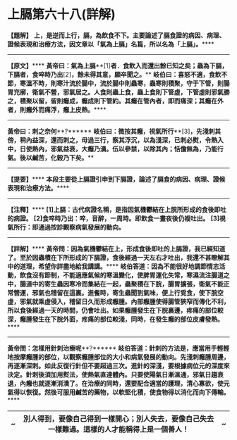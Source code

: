 # 上膈第六十八(詳解)

**【題解】**
**上，是逆而上行，膈，為飲食不下。主要論述了膈食證的病因、病理、證候表現和治療方法，因文章以「氣為上膈」名篇，所以名為「上膈」。******
****
**【原文】******
**黃帝曰：氣為上膈****[1]****者．食飲入而還出餘已知之矣；蟲為下膈，下膈者，食啐時乃出****[2]****，餘未得其意，願卒聞之。******
**岐伯曰：喜怒不適，食飲不節，寒溫不時，則寒汁流於腸中，流於腸中則蟲寒，蟲寒則積聚，守于下管，則腸胃充廓，衛氣不營，邪氣居之。人食則蟲上食，蟲上食則下管虛，下管虛則邪氣勝之，積聚以留，留則癰成，癰成則下管約。其癰在管內者，即而痛深；其癰在外者，則癰外而痛浮，癰上皮熱。******


****
**黃帝曰：刺之奈何****?******
**岐伯曰：微按其癰，視氣所行****[3]****，先淺刺其傍，稍內益深，還而刺之，毋過三行，察其浮沉，以為淺深，已刺必熨，令熱入中，日使熱內，邪氣益衰，大癰乃潰。伍以參禁，以除其內；恬儋無為，乃能行氣。後以鹹苦，化穀乃下矣。******
****
**【提要】******
**本段主要從上膈證引申到下膈證，論述了膈食的病因、病理、證候表現和治療方法。******
****
**【注釋】******
**[1]****上膈：古代病證名稱，是指因氣機鬱結在上脘所形成的食後即吐的病證。******
**[2]****食啐時乃出：啐，音醉，一周時。即飲食一晝夜後仍複吐出。******
**[3]****視氣所行：即通過按診觀察病氣發展的動向。******


****
**【詳解】******
**黃帝問：因為氣機鬱結在上，形成食後即吐的上膈證，我已經知道了。至於因蟲積在下所形成的下膈證，食後經過一天左右才吐出，我還不甚瞭解其中的道理，希望你詳盡地給我講講。******
**岐伯答道：因為不能很好地調節情志活動，飲食沒有節制，不能適應氣候的寒溫變化，使脾胃運化失常，寒濕流注腸道之中，腸道中的寄生蟲因寒冷而集結在一起，蟲聚積在下脘，腸胃擴張，衛氣不能正常營運，邪氣也稽留在這裏。進餐時，寄生蟲聞到氣味，便上行覓食，使下脘空虛，邪氣就乘虛侵入，稽留日久而形成癰腫。內部癰腫使得腸管狹窄而傳化不利，所以食後經過一天的時間，仍會吐出。如果癰腫發生在下脘裏邊，疼痛的部位較深，癰腫發生在下脘外面，疼痛的部位較淺，同時，在發生癰的部位皮膚發熱。******
****
**黃帝問：怎樣用針刺治療呢****?******
**岐伯答道：針刺的方法是，應當用手輕輕地按摩癰腫的部位，以觀察癰腫部位的大小和病氣發展的動向。先淺刺癰腫周邊，再逐漸深刺。如此反復行針但不要超過三次。進針的深淺，要根據病位元的深度來決定。針刺後須加用熨法，使熱氣直達體內。只要使陽氣日漸溫通，邪氣日趨衰退，內癰也就逐漸消潰了。在治療的同時，還要配合適當的護理，清心寡欲，使元氣得以恢復。然後可服用鹹苦的藥物，以軟堅化積，使食物得以消化而向下傳輸。******


|~|**別人得到，要像自己得到一樣開心；別人失去，要像自己失去一樣難過。這樣的人才能稱得上是一個善人！**|**~**|
|---|---|---|


